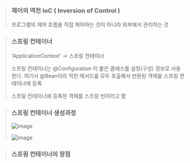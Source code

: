 > ### 제어의 역전 IoC ( Inversion of Control )
>
> 프로그램의 제어 흐름을 직접 제어하는 것이 아니라 외부에서 관리하는 것

> ### 스프링 컨테이너
>
> 'ApplicationContext' -> 스프링 컨테이너
>
> 스프링 컨테이너는 @Configuration 이 붙은 클래스를 설정(구성) 정보로 사용한다. 여기서 @Bean이라 적힌 메서드를 모두 호출해서 반환된 객체를 스프링 컨테이너에 등록
>
> 스프링 컨테이너에 등록된 객체를 스프링 빈이라고 함

> ### 스프링 컨테이너 생성과정
>
> ![image](https://github.com/lbk00/study_record/assets/99525751/ab64c1ea-fede-48d2-a99e-859c89e827c2)
>
> ![image](https://github.com/lbk00/study_record/assets/99525751/2d688cee-8a6d-405f-9088-08c40dcdc3de)



> ### 스프링 컨테이너의 장점
 
